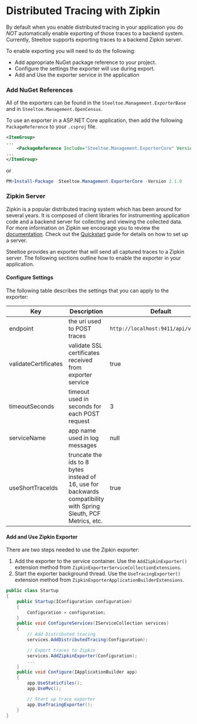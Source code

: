 # Distributed Tracing with Zipkin

By default when you enable distributed tracing in your application you do *NOT* automatically enable exporting of those traces to a backend system. Currently, Steeltoe supports exporting traces to a backend Zipkin server.

To enable exporting you will need to do the following:

* Add appropriate NuGet package reference to your project.
* Configure the settings the exporter will use during export.
* Add and Use the exporter service in the application

### Add NuGet References

All of the exporters can be found in the `Steeltoe.Management.ExporterBase` and in `Steeltoe.Management.OpenCensus`.

To use an exporter in a ASP.NET Core application, then add the following `PackageReference` to your `.csproj` file.

```xml
<ItemGroup>
...
    <PackageReference Include="Steeltoe.Management.ExporterCore" Version= "2.1.0"/>
...
</ItemGroup>
```

or

```powershell
PM>Install-Package  Steeltoe.Management.ExporterCore -Version 2.1.0
```

### Zipkin Server

Zipkin is a popular distributed tracing system which has been around for several years. It is composed of client libraries for instrumenting application code and a backend server for collecting and viewing the collected data. For more information on Zipkin we encourage you to review the [documentation](https://zipkin.io/).  Check out the [Quickstart](https://zipkin.io/pages/quickstart) guide for details on how to set up a server.

Steeltoe provides an exporter that will send all captured traces to a Zipkin server.  The following sections outline how to enable the exporter in your application.

#### Configure Settings

The following table describes the settings that you can apply to the exporter:

|Key|Description|Default|
|---|---|---|
|endpoint|the uri used to POST traces|`http://localhost:9411/api/v2/spans`|
|validateCertificates|validate SSL certificates received from exporter service|true|
|timeoutSeconds|timeout used in seconds for each POST request|3|
|serviceName|app name used in log messages|null|
|useShortTraceIds|truncate the ids to 8 bytes instead of 16, use for backwards compatibility with Spring Sleuth, PCF Metrics, etc.|true|

#### Add and Use Zipkin Exporter

There are two steps needed to use the Zipkin exporter:

1. Add the exporter to the service container. Use the `AddZipkinExporter()` extension method from `ZipkinExporterServiceCollectionExtensions`.
1. Start the exporter background thread. Use the `UseTracingExporter()` extension method from `ZipkinExporterApplicationBuilderExtensions`.

```csharp
public class Startup
{
    public Startup(IConfiguration configuration)
    {
        Configuration = configuration;
    }
    public void ConfigureServices(IServiceCollection services)
    {
        // Add Distributed tracing
        services.AddDistributedTracing(Configuration);

        // Export traces to Zipkin
        services.AddZipkinExporter(Configuration);
        ...
    }
    public void Configure(IApplicationBuilder app)
    {
        app.UseStaticFiles();
        app.UseMvc();

        // Start up trace exporter
        app.UseTracingExporter();
    }
}
```
